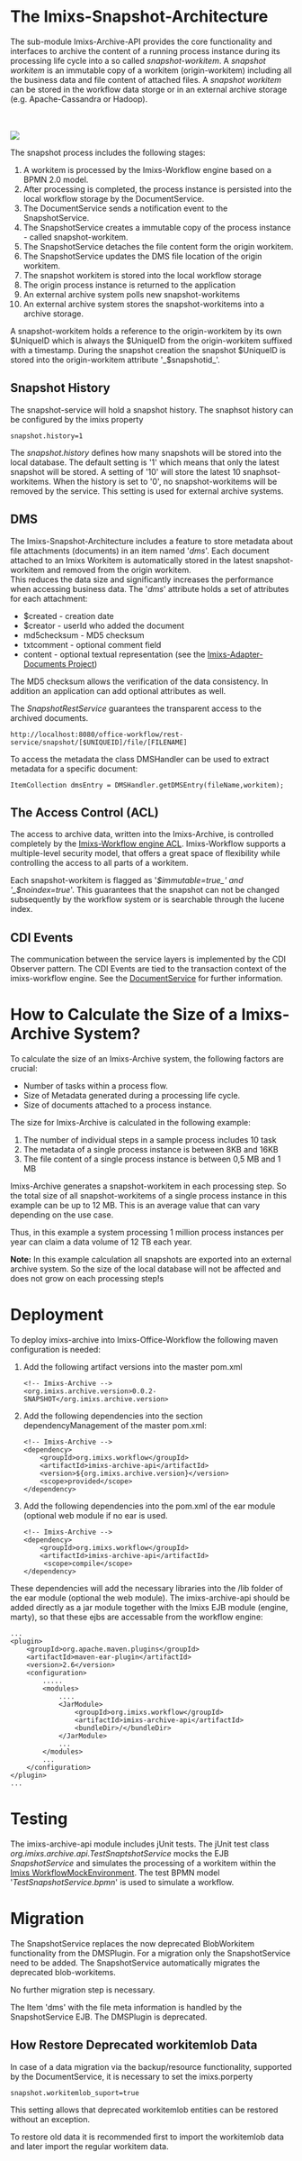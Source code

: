 # The Imixs-Snapshot-Architecture

The sub-module Imixs-Archive-API provides the core functionality and interfaces to archive the content of a running process instance during its processing life cycle into a so called _snapshot-workitem_.
A _snapshot workitem_ is an immutable copy of a workitem (origin-workitem) including all the business data and file content of attached files. A _snapshot workitem_ can be stored in the workflow data storge or in an external archive storage (e.g. Apache-Cassandra or Hadoop).

<br /><br /><img src="src/uml/snapshot-service.png" />


The snapshot process includes the following stages:

1. A workitem is processed by the Imixs-Workflow engine based on a BPMN 2.0 model. 
2. After processing is completed, the process instance is persisted into the local workflow storage by the DocumentService.
3. The DocumentService sends a notification event to the SnapshotService. 
4. The SnapshotService creates a immutable copy of the process instance - called snapshot-workitem.
5. The SnapshotService detaches the file content form the origin workitem. 
6. The SnapshotService updates the DMS file location of the origin workitem. 
7. The snapshot workitem is stored into the local workflow storage
8. The origin process instance is returned to the application
9. An external archive system polls new snapshot-workitems
10. An external archive system stores the snapshot-workitems into a archive storage. 


A snapshot-workitem holds a reference to the origin-workitem by its own $UniqueID which is 
always the $UniqueID from the origin-workitem suffixed with a timestamp. 
During the snapshot creation the snapshot $UniqueID is stored into the origin-workitem attribute '_$snapshotid_'. 


## Snapshot History

The snapshot-service will hold a snapshot history.  The snaphsot history can be configured by the imixs property

	snapshot.history=1 
	
The _snapshot.history_ defines how many snapshots will be stored into the local database. The default setting is '1' which means that only the latest snapshot will be stored.  A setting of '10' will store the latest 10 snaphsot-workitems. 
When the history is set to '0', no snapshot-workitems will be removed by the service. This setting is used for external archive systems.  


## DMS 

The Imixs-Snapshot-Architecture includes a feature to store metadata about file attachments (documents) in an item named '_dms_'. 
Each document attached to an Imixs Workitem is automatically stored in the latest snapshot-workitem and removed from the origin workitem.  
This reduces the data size and significantly increases the performance when accessing business data. The '_dms_' attribute holds a set of attributes for each attachment:

 * $created - creation date
 * $creator - userId who added the document
 * md5checksum - MD5 checksum
 * txtcomment - optional comment field
 * content - optional textual representation (see the [Imixs-Adapter-Documents Project](https://github.com/imixs/imixs-adapters/tree/master/imixs-adapters-documents))
 
The MD5 checksum allows the verification of the data consistency. In addition an application can add optional attributes as well. 
 
The _SnapshotRestService_ guarantees the transparent access to the archived documents.

	http://localhost:8080/office-workflow/rest-service/snapshot/[$UNIQUEID]/file/[FILENAME]

To access the metadata the class DMSHandler can be used to extract metadata for a specific document:

	ItemCollection dmsEntry = DMSHandler.getDMSEntry(fileName,workitem);

## The Access Control (ACL)
The access to archive data, written into the Imixs-Archive, is controlled completely by the [Imixs-Workflow engine ACL](http://www.imixs.org/doc/engine/acl.html). Imixs-Workflow supports a multiple-level security model, that offers a great space of flexibility while controlling the access to all parts of a workitem. 

Each snapshot-workitem is flagged as '_$immutable=true_' and '_$noindex=true_'. This guarantees that the snapshot can not be changed subsequently by the workflow system or is searchable through the lucene index. 

## CDI Events

The communication between the service layers is implemented by the CDI Observer pattern. The CDI Events are tied to the transaction context of the imixs-workflow engine. 
See the [DocumentService](http://www.imixs.org/doc/engine/documentservice.html#CDI_Events) for further information. 


# How to Calculate the Size of a Imixs-Archive System?

To calculate the size of an Imixs-Archive system, the following factors are crucial: 

 * Number of tasks within a process flow.
 * Size of Metadata generated during a processing life cycle.
 * Size of documents attached to a process instance. 
 
 
The size for Imixs-Archive is calculated in the following example:
 
 1. The number of individual steps in a sample process includes 10 task
 2. The metadata of a single process instance is between  8KB and 16KB 
 3. The file content  of a single process instance  is between 0,5 MB  and 1 MB

Imixs-Archive generates a snapshot-workitem in each processing step. So the total size of all snapshot-workitems of a single process instance in this example can be up to  12 MB. This is an average value that can vary depending on the use case.

Thus, in this example a system processing 1 million process instances per year can claim a data volume of 12 TB each year.

**Note:** In this example calculation all snapshots are exported into an external archive system. So the size of the local database will not be affected and does not grow on each processing step!s



# Deployment

To deploy imixs-archive into Imixs-Office-Workflow the following maven configuration is needed:

 1) Add the following artifact versions into the master pom.xml


		<!-- Imixs-Archive -->
		<org.imixs.archive.version>0.0.2-SNAPSHOT</org.imixs.archive.version>

 2) Add the following dependencies into the section dependencyManagement of the master pom.xml:


		<!-- Imixs-Archive -->
		<dependency>
			<groupId>org.imixs.workflow</groupId>
			<artifactId>imixs-archive-api</artifactId>
			<version>${org.imixs.archive.version}</version>
			<scope>provided</scope>
		</dependency>

		

 3) Add the following dependencies into the pom.xml of the ear module (optional web module if no ear is used.

		<!-- Imixs-Archive -->
		<dependency>
			<groupId>org.imixs.workflow</groupId>
			<artifactId>imixs-archive-api</artifactId>
			 <scope>compile</scope>
		</dependency>
		
		
These dependencies will add the necessary libraries into the /lib folder of the ear module (optional the web module).
The imixs-archive-api should be added directly as a jar module together with the Imixs EJB module (engine, marty), so
that these ejbs are accessable from the workflow engine:


	...
	<plugin>
		<groupId>org.apache.maven.plugins</groupId>
		<artifactId>maven-ear-plugin</artifactId>
		<version>2.6</version>
		<configuration>
			.....
			<modules>	
				....
				<JarModule>
					<groupId>org.imixs.workflow</groupId>
					<artifactId>imixs-archive-api</artifactId>
					<bundleDir>/</bundleDir>
				</JarModule>  
				...
			</modules>
			...
		</configuration>
	</plugin>
	...

	
# Testing

The imixs-archive-api module includes jUnit tests. The jUnit test class _org.imixs.archive.api.TestSnaptshotService_ mocks the EJB _SnapshotService_ and simulates the processing of a workitem within the [Imixs WorkflowMockEnvironment](http://www.imixs.org/doc/testing.html#WorkflowMockEnvironment). The test BPMN model '_TestSnapshotService.bpmn_' is used to simulate a workflow. 


# Migration

The SnapshotService replaces the now deprecated BlobWorkitem functionality from the DMSPlugin. For a migration only the SnapshotService need to be added. The SnapshotService automatically migrates the deprecated blob-workitems. 

No further migration step is necessary.

The Item 'dms' with the file meta information is handled by the SnapshotService EJB. The DMSPlugin is deprecated. 

## How Restore Deprecated workitemlob Data

In case of a data migration via the backup/resource functionality, supported by the DocumentService, it is necessary to set the imixs.porperty

	snapshot.workitemlob_suport=true

This setting allows that deprecated workitemlob entities can be restored without an exception.

To restore old data it is recommended first to import the workitemlob data and later import the regular workitem data.




